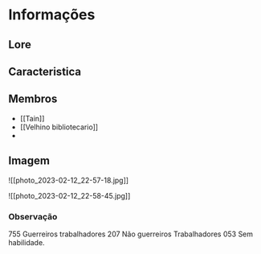 # Informações

## Lore


## Caracteristica


## Membros

- [[Tain]]
- [[Velhino bibliotecario]]
- 

## Imagem

![[photo_2023-02-12_22-57-18.jpg]]

![[photo_2023-02-12_22-58-45.jpg]]

### Observação

755 Guerreiros trabalhadores
207 Não guerreiros Trabalhadores
053 Sem habilidade.